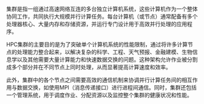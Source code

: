 集群是指一组通过高速网络互连的多台独立计算机系统，这些计算机作为一个整体协同工作，共同执行大规模并行计算任务。每台计算机（或节点）通常配备有多个处理器核心、大量内存和存储资源，并运行专门设计用于高效并行处理的应用程序。

HPC集群的主要目的是为了突破单个计算机系统的性能限制，通过将许多计算节点的处理能力整合起来，以解决复杂的科学、工程、天气预报、金融建模、生物信息学以及其他需要大量计算能力和快速数据交换的问题。这种架构允许作业被分割成多个部分并在不同节点上同时处理，从而显著提高计算速度和效率。

此外，集群中的各个节点之间需要高效的通信机制来协调并行计算任务间的相互作用与数据交换，如使用MPI（消息传递接口）进行进程间通信。同时，集群还包括一个管理系统，用于调度作业、分配资源以及监控整个集群的健康状况和性能。